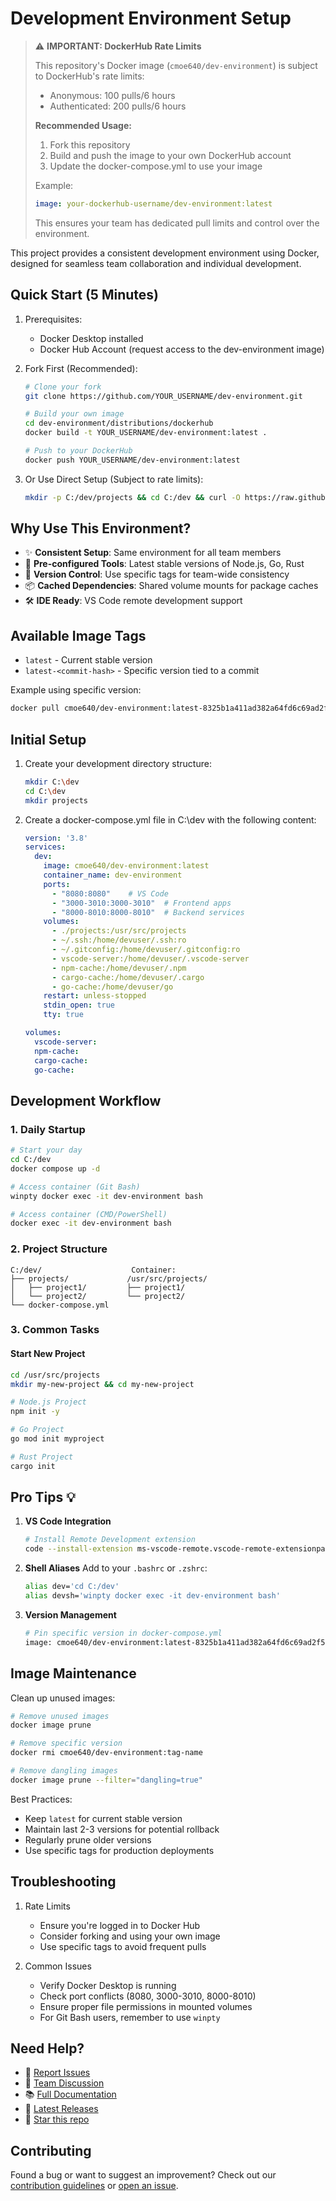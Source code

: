 # Development Environment Setup

> ⚠️ **IMPORTANT: DockerHub Rate Limits**
> 
> This repository's Docker image (`cmoe640/dev-environment`) is subject to DockerHub's rate limits:
> - Anonymous: 100 pulls/6 hours
> - Authenticated: 200 pulls/6 hours
>
> **Recommended Usage:**
> 1. Fork this repository
> 2. Build and push the image to your own DockerHub account
> 3. Update the docker-compose.yml to use your image
>
> Example:
> ```yaml
> image: your-dockerhub-username/dev-environment:latest
> ```
>
> This ensures your team has dedicated pull limits and control over the environment.

This project provides a consistent development environment using Docker, designed for seamless team collaboration and individual development.

## Quick Start (5 Minutes)

1. Prerequisites:
   * Docker Desktop installed
   * Docker Hub Account (request access to the dev-environment image)

2. Fork First (Recommended):
   ```bash
   # Clone your fork
   git clone https://github.com/YOUR_USERNAME/dev-environment.git
   
   # Build your own image
   cd dev-environment/distributions/dockerhub
   docker build -t YOUR_USERNAME/dev-environment:latest .
   
   # Push to your DockerHub
   docker push YOUR_USERNAME/dev-environment:latest
   ```

3. Or Use Direct Setup (Subject to rate limits):
   ```bash
   mkdir -p C:/dev/projects && cd C:/dev && curl -O https://raw.githubusercontent.com/BA-CalderonMorales/dev-environment/main/distributions/dockerhub/docker-compose.yml && docker compose up -d
   ```

## Why Use This Environment?

- ✨ **Consistent Setup**: Same environment for all team members
- 🚀 **Pre-configured Tools**: Latest stable versions of Node.js, Go, Rust
- 🔄 **Version Control**: Use specific tags for team-wide consistency
- 📦 **Cached Dependencies**: Shared volume mounts for package caches
- 🛠️ **IDE Ready**: VS Code remote development support

## Available Image Tags

- `latest` - Current stable version
- `latest-<commit-hash>` - Specific version tied to a commit

Example using specific version:
```bash
docker pull cmoe640/dev-environment:latest-8325b1a411ad382a64fd6c69ad2f5f50084d2dcc
```

## Initial Setup

1. Create your development directory structure:
   ```bash
   mkdir C:\dev
   cd C:\dev
   mkdir projects
   ```

2. Create a docker-compose.yml file in C:\dev with the following content:
   ```yaml
   version: '3.8'
   services:
     dev:
       image: cmoe640/dev-environment:latest
       container_name: dev-environment
       ports:
         - "8080:8080"    # VS Code
         - "3000-3010:3000-3010"  # Frontend apps
         - "8000-8010:8000-8010"  # Backend services
       volumes:
         - ./projects:/usr/src/projects
         - ~/.ssh:/home/devuser/.ssh:ro
         - ~/.gitconfig:/home/devuser/.gitconfig:ro
         - vscode-server:/home/devuser/.vscode-server
         - npm-cache:/home/devuser/.npm
         - cargo-cache:/home/devuser/.cargo
         - go-cache:/home/devuser/go
       restart: unless-stopped
       stdin_open: true
       tty: true

   volumes:
     vscode-server:
     npm-cache:
     cargo-cache:
     go-cache:
   ```

## Development Workflow

### 1. Daily Startup
```bash
# Start your day
cd C:/dev
docker compose up -d

# Access container (Git Bash)
winpty docker exec -it dev-environment bash

# Access container (CMD/PowerShell)
docker exec -it dev-environment bash
```

### 2. Project Structure
```
C:/dev/                    Container:
├── projects/             /usr/src/projects/
│   ├── project1/         ├── project1/
│   └── project2/         └── project2/
└── docker-compose.yml
```

### 3. Common Tasks

#### Start New Project
```bash
cd /usr/src/projects
mkdir my-new-project && cd my-new-project

# Node.js Project
npm init -y

# Go Project
go mod init myproject

# Rust Project
cargo init
```

## Pro Tips 💡

1. **VS Code Integration**
   ```bash
   # Install Remote Development extension
   code --install-extension ms-vscode-remote.vscode-remote-extensionpack
   ```

2. **Shell Aliases**
   Add to your `.bashrc` or `.zshrc`:
   ```bash
   alias dev='cd C:/dev'
   alias devsh='winpty docker exec -it dev-environment bash'
   ```

3. **Version Management**
   ```bash
   # Pin specific version in docker-compose.yml
   image: cmoe640/dev-environment:latest-8325b1a411ad382a64fd6c69ad2f5f50084d2dcc
   ```

## Image Maintenance

Clean up unused images:
```bash
# Remove unused images
docker image prune

# Remove specific version
docker rmi cmoe640/dev-environment:tag-name

# Remove dangling images
docker image prune --filter="dangling=true"
```

Best Practices:
- Keep `latest` for current stable version
- Maintain last 2-3 versions for potential rollback
- Regularly prune older versions
- Use specific tags for production deployments

## Troubleshooting

1. Rate Limits
   - Ensure you're logged in to Docker Hub
   - Consider forking and using your own image
   - Use specific tags to avoid frequent pulls

2. Common Issues
   - Verify Docker Desktop is running
   - Check port conflicts (8080, 3000-3010, 8000-8010)
   - Ensure proper file permissions in mounted volumes
   - For Git Bash users, remember to use `winpty`

## Need Help?

- 📝 [Report Issues](https://github.com/BA-CalderonMorales/dev-environment/issues)
- 💬 [Team Discussion](https://github.com/BA-CalderonMorales/dev-environment/discussions)
- 📚 [Full Documentation](https://github.com/BA-CalderonMorales/dev-environment/wiki)
- 🔄 [Latest Releases](https://github.com/BA-CalderonMorales/dev-environment/releases)
- 🌟 [Star this repo](https://github.com/BA-CalderonMorales/dev-environment)

## Contributing

Found a bug or want to suggest an improvement? Check out our [contribution guidelines](https://github.com/BA-CalderonMorales/dev-environment/blob/main/CONTRIBUTING.md) or [open an issue](https://github.com/BA-CalderonMorales/dev-environment/issues/new).
